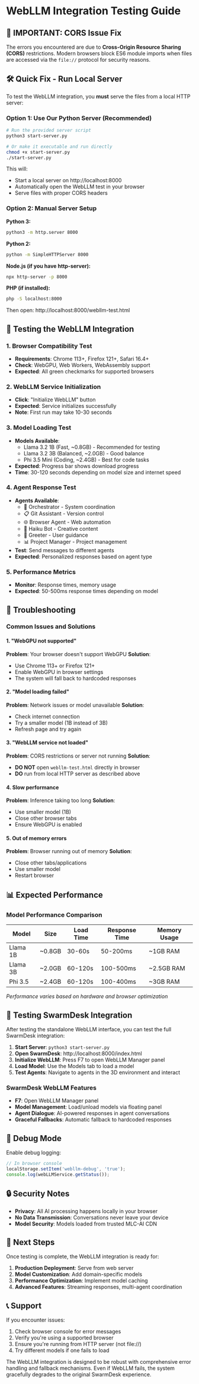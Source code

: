 # WebLLM Integration Testing Guide

## 🚨 IMPORTANT: CORS Issue Fix

The errors you encountered are due to **Cross-Origin Resource Sharing (CORS)** restrictions. Modern browsers block ES6 module imports when files are accessed via the `file://` protocol for security reasons.

## 🛠️ Quick Fix - Run Local Server

To test the WebLLM integration, you **must** serve the files from a local HTTP server:

### Option 1: Use Our Python Server (Recommended)
```bash
# Run the provided server script
python3 start-server.py

# Or make it executable and run directly
chmod +x start-server.py
./start-server.py
```

This will:
- Start a local server on http://localhost:8000
- Automatically open the WebLLM test in your browser
- Serve files with proper CORS headers

### Option 2: Manual Server Setup

**Python 3:**
```bash
python3 -m http.server 8000
```

**Python 2:**
```bash
python -m SimpleHTTPServer 8000
```

**Node.js (if you have http-server):**
```bash
npx http-server -p 8000
```

**PHP (if installed):**
```bash
php -S localhost:8000
```

Then open: http://localhost:8000/webllm-test.html

## 🧪 Testing the WebLLM Integration

### 1. Browser Compatibility Test
- **Requirements**: Chrome 113+, Firefox 121+, Safari 16.4+
- **Check**: WebGPU, Web Workers, WebAssembly support
- **Expected**: All green checkmarks for supported browsers

### 2. WebLLM Service Initialization
- **Click**: "Initialize WebLLM" button
- **Expected**: Service initializes successfully
- **Note**: First run may take 10-30 seconds

### 3. Model Loading Test
- **Models Available**:
  - Llama 3.2 1B (Fast, ~0.8GB) - Recommended for testing
  - Llama 3.2 3B (Balanced, ~2.0GB) - Good balance
  - Phi 3.5 Mini (Coding, ~2.4GB) - Best for code tasks
- **Expected**: Progress bar shows download progress
- **Time**: 30-120 seconds depending on model size and internet speed

### 4. Agent Response Test
- **Agents Available**:
  - 🎪 Orchestrator - System coordination
  - 📋 Git Assistant - Version control
  - 🌐 Browser Agent - Web automation
  - 🎋 Haiku Bot - Creative content
  - 👋 Greeter - User guidance
  - 📊 Project Manager - Project management
- **Test**: Send messages to different agents
- **Expected**: Personalized responses based on agent type

### 5. Performance Metrics
- **Monitor**: Response times, memory usage
- **Expected**: 50-500ms response times depending on model

## 🔧 Troubleshooting

### Common Issues and Solutions

#### 1. "WebGPU not supported"
**Problem**: Your browser doesn't support WebGPU
**Solution**: 
- Use Chrome 113+ or Firefox 121+
- Enable WebGPU in browser settings
- The system will fall back to hardcoded responses

#### 2. "Model loading failed"
**Problem**: Network issues or model unavailable
**Solution**:
- Check internet connection
- Try a smaller model (1B instead of 3B)
- Refresh page and try again

#### 3. "WebLLM service not loaded"
**Problem**: CORS restrictions or server not running
**Solution**:
- **DO NOT** open `webllm-test.html` directly in browser
- **DO** run from local HTTP server as described above

#### 4. Slow performance
**Problem**: Inference taking too long
**Solution**:
- Use smaller model (1B)
- Close other browser tabs
- Ensure WebGPU is enabled

#### 5. Out of memory errors
**Problem**: Browser running out of memory
**Solution**:
- Close other tabs/applications
- Use smaller model
- Restart browser

## 📊 Expected Performance

### Model Performance Comparison
| Model | Size | Load Time | Response Time | Memory Usage |
|-------|------|-----------|---------------|--------------|
| Llama 1B | ~0.8GB | 30-60s | 50-200ms | ~1GB RAM |
| Llama 3B | ~2.0GB | 60-120s | 100-500ms | ~2.5GB RAM |
| Phi 3.5 | ~2.4GB | 60-120s | 100-400ms | ~3GB RAM |

*Performance varies based on hardware and browser optimization*

## 🎪 Testing SwarmDesk Integration

After testing the standalone WebLLM interface, you can test the full SwarmDesk integration:

1. **Start Server**: `python3 start-server.py`
2. **Open SwarmDesk**: http://localhost:8000/index.html
3. **Initialize WebLLM**: Press F7 to open WebLLM Manager panel
4. **Load Model**: Use the Models tab to load a model
5. **Test Agents**: Navigate to agents in the 3D environment and interact

### SwarmDesk WebLLM Features
- **F7**: Open WebLLM Manager panel
- **Model Management**: Load/unload models via floating panel
- **Agent Dialogue**: AI-powered responses in agent conversations
- **Graceful Fallbacks**: Automatic fallback to hardcoded responses

## 🐛 Debug Mode

Enable debug logging:
```javascript
// In browser console
localStorage.setItem('webllm-debug', 'true');
console.log(webLLMService.getStatus());
```

## 🔒 Security Notes

- **Privacy**: All AI processing happens locally in your browser
- **No Data Transmission**: Conversations never leave your device
- **Model Security**: Models loaded from trusted MLC-AI CDN

## 🚀 Next Steps

Once testing is complete, the WebLLM integration is ready for:
1. **Production Deployment**: Serve from web server
2. **Model Customization**: Add domain-specific models
3. **Performance Optimization**: Implement model caching
4. **Advanced Features**: Streaming responses, multi-agent coordination

## 📞 Support

If you encounter issues:
1. Check browser console for error messages
2. Verify you're using a supported browser
3. Ensure you're running from HTTP server (not file://)
4. Try different models if one fails to load

The WebLLM integration is designed to be robust with comprehensive error handling and fallback mechanisms. Even if WebLLM fails, the system gracefully degrades to the original SwarmDesk experience. 
